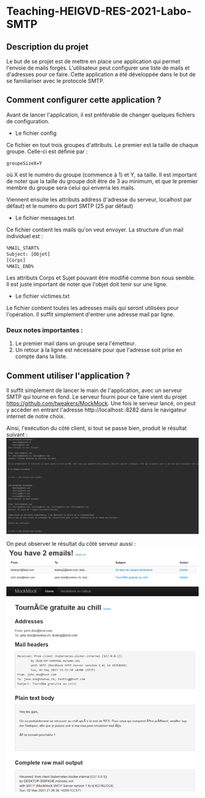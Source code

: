 # Teaching-HEIGVD-RES-2021-Labo-SMTP

## Description du projet

Le but de se projet est de mettre en place une application qui permet l'envoie de mails forgés. L'utilisateur peut configurer une liste de mails et d'adresses pour ce faire. Cette application a été développée dans le but de se familiariser avec le protocole SMTP.

## Comment configurer cette application ?

Avant de lancer l'application, il est préférable de changer quelques fichiers de configuration.
* Le fichier config

Ce fichier en tout trois groupes d'attributs. Le premier est la taille de chaque groupe. Celle-ci est définie par :
```
groupeSizeX=Y
```
où X est le numéro du groupe (commence à 1) et Y, sa taille. Il est important de noter que la taille du groupe doit être de 3 au minimum, et que le premier membre du groupe sera celui qui enverra les mails. 

Viennent ensuite les attributs address (l'adresse du serveur, localhost par défaut) et le numéro du port SMTP (25 par défaut)

* Le fichier messages.txt

Ce fichier contient les mails qu'on veut envoyer. La structure d'un mail individuel est :
```
%MAIL_START%
Subject: [Objet]
[Corps]
%MAIL_END%
```
Les attributs Corps et Sujet pouvant être modifié comme bon nous semble. Il est juste important de noter que l'objet doit tenir sur une ligne.

* Le fichier victimes.txt

Le fichier contient toutes les adresses mails qui seront utilisées pour l'opération. Il suffit simplement d'entrer une adresse mail par ligne.
### Deux notes importantes :
1. Le premier mail dans un groupe sera l'émetteur. 
2. Un retour à la ligne est nécessaire pour que l'adresse soit prise en compte dans la liste.


## Comment utiliser l'application ?

Il suffit simplement de lancer le main de l'application, avec un serveur SMTP qui tourne en fond. Le serveur fourni pour ce faire vient du projet https://github.com/tweakers/MockMock. Une fois le serveur lancé, on peut y accéder en entrant l'adresse http://localhost::8282 dans le navigateur internet de notre choix. 

Ainsi, l'exécution du côté client, si tout se passe bien, produit le résultat suivant :
![](figures/executionClient.png)

On peut observer le résultat du côté serveur aussi :
![](figures/resultatServeur1.png)
![](figures/resultatServeur2.png)
